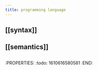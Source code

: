 ```yaml
---
title: programming language
---
```

## [[syntax]]
## [[semantics]]
##
:PROPERTIES:
:todo: 1610616580581
:END:
##
